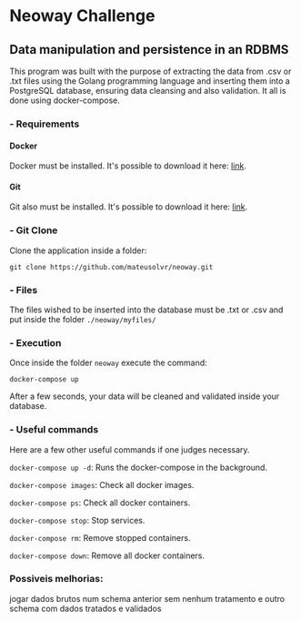 # Neoway Challenge
## Data manipulation and persistence in an RDBMS

This program was built with the purpose of extracting the data from .csv or .txt files using the Golang programming language and inserting them into a PostgreSQL database, ensuring data cleansing and also validation. It all is done using docker-compose.

### - Requirements

#### Docker
Docker must be installed. It's possible to download it here: [link](https://www.docker.com/products/docker-desktop).

#### Git
Git also must be installed. It's possible to download it here: [link](https://git-scm.com/downloads).

### - Git Clone

Clone the application inside a folder:
```console
git clone https://github.com/mateusolvr/neoway.git
```

### - Files

The files wished to be inserted into the database must be .txt or .csv and put inside the folder `./neoway/myfiles/`

### - Execution

Once inside the folder `neoway` execute the command:
```console
docker-compose up
```

After a few seconds, your data will be cleaned and validated inside your database.


### - Useful commands

Here are a few other useful commands if one judges necessary.

`docker-compose up -d`: Runs the docker-compose in the background.

`docker-compose images`: Check all docker images.

`docker-compose ps`: Check all docker containers.

`docker-compose stop`: Stop services.

`docker-compose rm`: Remove stopped containers.

`docker-compose down`: Remove all docker containers.



### Possiveis melhorias:
jogar dados brutos num schema anterior sem nenhum tratamento e outro schema com dados tratados e validados
